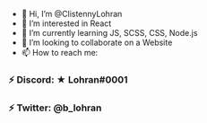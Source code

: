 - 👋 Hi, I’m @ClistennyLohran
- 👀 I’m interested in React
- 🌱 I’m currently learning JS, SCSS, CSS, Node.js
- 💞️ I’m looking to collaborate on a Website
- 📫 How to reach me:

<h3>⚡ Discord: ★ Lohran#0001</h3>
<h3>⚡ Twitter: @b_lohran</h3>
